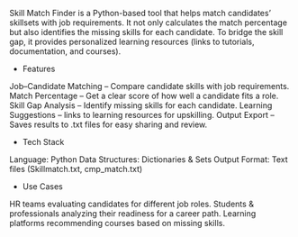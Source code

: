 Skill Match Finder is a Python-based tool that helps match candidates’ skillsets with job requirements.
It not only calculates the match percentage but also identifies the missing skills for each candidate.
To bridge the skill gap, it provides personalized learning resources (links to tutorials, documentation, and courses).

* Features

Job–Candidate Matching – Compare candidate skills with job requirements.
Match Percentage – Get a clear score of how well a candidate fits a role.
Skill Gap Analysis – Identify missing skills for each candidate.
Learning Suggestions – links to learning resources for upskilling.
Output Export – Saves results to .txt files for easy sharing and review.

* Tech Stack

Language: Python 
Data Structures: Dictionaries & Sets
Output Format: Text files (Skillmatch.txt, cmp_match.txt)

* Use Cases

HR teams evaluating candidates for different job roles.
Students & professionals analyzing their readiness for a career path.
Learning platforms recommending courses based on missing skills.

